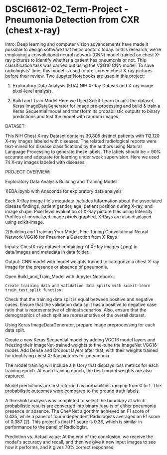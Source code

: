 # DSCI6612-02_Term-Project - Pneumonia Detection from CXR (chest x-ray)

Intro:
Deep learning and computer vision advancements have made it possible to design software that helps doctors today. In this research, we're employing a convolutional neural network (CNN) model trained on chest X-ray pictures to identify whether a patient has pneumonia or not. This classification task was carried out using the VGG16 CNN model. To save radiologists' time, this model is used to pre-screen chest X-ray pictures before their review.
Two Jupyter Notebooks are used in this project:

1) Exploratory Data Analysis (EDA)
NIH X-Ray Dataset and X-ray image pixel-level analysis.

2) Build and Train Model
    Here we Used Scikit-Learn to split the dataset, Keras ImageDataGenerator for image pre-processing and build & train a Keras Sequential model and transform its probabilistic outputs to binary predictions and test the model with random images.


DATASET:

This NIH Chest X-ray Dataset contains 30,805 distinct patients with 112,120 X-ray images labeled with diseases. The related radiological reports were text-mined for disease classifications by the authors using Natural Language Processing to generate these labels. The labels should be > 90% accurate and adequate for learning under weak supervision. 
Here we used 74 X-ray images labeled with diseases.

PROJECT OVERVIEW:

Exploratory Data Analysis Building and Training Model

1)EDA.ipynb with Anaconda for exploratory data analysis

Each X-Ray image file's metadata includes information about the associated disease findings, patient gender, age, patient position during X-ray, and image shape. Pixel level evaluation of X-Ray picture files using Intensity Profiles of normalized image pixels graphed. X-Rays are also displayed using scikit-image. 

2)Building and Training Your Model, Fine Tuning Convolutional Neural Network VGG16 for Pneumonia Detection from X-Rays 

Inputs:
	ChestX-ray dataset containing 74 X-Ray images (.png) in data/images and metadata in data folder. 

Output:
	CNN model with model weights trained to categorize a chest X-ray image for the presence or absence of pneumonia.


Open Build_and_Train_Model with Jupyter Notebook.


	Create training data and validation data splits with scikit-learn train_test_split function.

Check that the training data split is equal between positive and negative cases. Ensure that the validation data split has a positive to negative case ratio that is representative of clinical scenarios. Also, ensure that the demographics of each split are representative of the overall dataset.

Using Keras ImageDataGenerator, prepare image preprocessing for each data split.

Create a new Keras Sequential model by adding VGG16 model layers and freezing their ImageNet-trained weights to fine-tune the ImageNet VGG16 model. Add Dense and Dropout layers after that, with their weights trained for identifying chest X-Ray pictures for pneumonia.

The model training will include a history that displays loss metrics for each training epoch. At each training epoch, the best model weights are also captured.

Model predictions are first returned as probabilities ranging from 0 to 1. The probabilistic outcomes were compared to the ground truth labels.

A threshold analysis was completed to select the boundary at which probabilistic results are converted into binary results of either pneumonia presence or absence. The CheXNet algorithm achieved an F1 score of 0.435, while a panel of four independent Radiologists averaged an F1 score of 0.387 [2]. This project's final F1 score is 0.36, which is similar in performance to the panel of Radiologist.

Prediction vs. Actual value:
	 At the end of the conclusion, we receive the model's accuracy and recall, and then we give it new input images to see how it performs, and it gives 70% correct responses.

